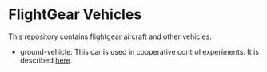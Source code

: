 # FlightGear Vehicles
This repository contains flightgear aircraft and other vehicles. 

* ground-vehicle: This car is used in cooperative control experiments. It is described [here](https://github.com/laperss/fg-cc-sim).
